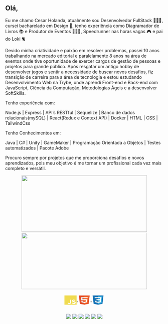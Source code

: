 ## Olá,

Eu me chamo Cesar Holanda, atualmente sou Desenvolvedor FullStack 🧑🏻‍💻, cursei bacharelado em Design 🎨, tenho experiência como Diagramador de Livros 📚 e Produtor de Eventos 👨🏻‍🎤, Speedrunner nas horas vagas 🎮 e pai do Loki 🐈

Devido minha criatividade e paixão em resolver problemas, passei 10 anos trabalhando na mercado editorial e paralelamente 8 anos na área de eventos onde tive oportunidade de exercer cargos de gestão de pessoas e projetos para grande público. Após resgatar um antigo hobby de desenvolver jogos e sentir a necessidade de buscar novos desafios, fiz transição de carreira para a área de tecnologia e estou estudando Desenvolvimento Web na Trybe, onde aprendi Front-end e Back-end com JavaScript, Ciência da Computação, Metodologias Ágeis e a desenvolver SoftSkills.

Tenho experiência com:

Node.js | Express | API’s RESTful | Sequelize | Banco de dados relacionais(mySQL) | React(Redux e Context API) | Docker | HTML | CSS | TailwindCss

Tenho Conhecimentos em:

Java | C# | Unity | GameMaker | Programação Orientada a Objetos | Testes automatizados | Pacote Adobe

Procuro sempre por projetos que me proporciona desafios e novos aprendizados, pois meu objetivo é me tornar um profissional cada vez mais completo e versátil.

<div align="center">
  <a href="https://github.com/RasecMH">
  <img height="180em" width="400em" src="https://github-readme-stats.vercel.app/api?username=rasecmh&show_icons=true&theme=dark&include_all_commits=true&count_private=true"/>
  <img height="180em" width="400em" src="https://github-readme-stats.vercel.app/api/top-langs/?username=rasecmh&layout=compact&langs_count=3&theme=dark"/>
</div>
<div style="display: inline_block" align="center"><br>
  <img align="center" alt="Cesar-Js" height="30" width="40" src="https://raw.githubusercontent.com/devicons/devicon/master/icons/javascript/javascript-plain.svg">
  <img align="center" alt="Cesar-HTML" height="30" width="40" src="https://raw.githubusercontent.com/devicons/devicon/master/icons/html5/html5-original.svg">
  <img align="center" alt="Cesar-CSS" height="30" width="40" src="https://raw.githubusercontent.com/devicons/devicon/master/icons/css3/css3-original.svg">
</div>
  
  ##
 
<div align="center"> 
  <a href="https://www.youtube.com/c/Pat4t0" target="_blank"><img src="https://img.shields.io/badge/YouTube-FF0000?style=for-the-badge&logo=youtube&logoColor=white" target="_blank"></a>
  <a href="https://instagram.com/pat4t0" target="_blank"><img src="https://img.shields.io/badge/-Instagram-%23E4405F?style=for-the-badge&logo=instagram&logoColor=white" target="_blank"></a>
 	<a href="https://www.twitch.tv/pat4t0" target="_blank"><img src="https://img.shields.io/badge/Twitch-9146FF?style=for-the-badge&logo=twitch&logoColor=white" target="_blank"></a>
  <a href="https://steamcommunity.com/id/rasecmh" target="_blank"><img src="https://img.shields.io/badge/Steam-000000?style=for-the-badge&logo=steam&logoColor=white" target="_blank"></a>
  <a href = "mailto:rasecmh0@gmail.com"><img src="https://img.shields.io/badge/-Gmail-%23333?style=for-the-badge&logo=gmail&logoColor=white" target="_blank"></a>
  <a href="https://www.linkedin.com/in/cesarholanda" target="_blank"><img src="https://img.shields.io/badge/-LinkedIn-%230077B5?style=for-the-badge&logo=linkedin&logoColor=white" target="_blank"></a> 
  
 </div>
